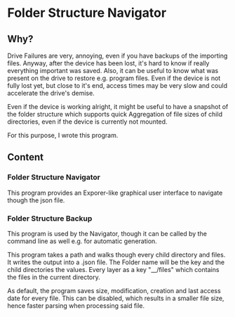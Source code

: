 # Folder Structure Navigator
## Why?
Drive Failures are very, annoying, even if you have backups of the importing files. Anyway, after the device has been lost, it's hard to know if really everything important was saved. Also, it can be useful to know what was present on the drive to restore e.g. program files. Even if the device is not fully lost yet, but close to it's end, access times may be very slow and could accelerate the drive's demise.

Even if the device is working alright, it might be useful to have a snapshot of the folder structure which supports quick Aggregation of file sizes of child directories, even if the device is currently not mounted.

For this purpose, I wrote this program.
## Content

### Folder Structure Navigator

This program provides an Exporer-like graphical user interface to navigate though the json file.



### Folder Structure Backup
This program is used by the Navigator, though it can be called by the command line as well e.g. for automatic generation.

This program takes a path and walks though every child directory and files. It writes the output into a .json file. The Folder name will be the key and the child directories the values. Every layer as a key "\_\_/files" which contains the files in the current directory.

As default, the program saves size, modification, creation and last access date for every file. This can be disabled, which results in a smaller file size, hence faster parsing when processing said file.
